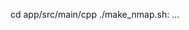 cd app/src/main/cpp
./make_nmap.sh: ...

<!---
92-amed/92-amed is a ✨ special ✨ repository because its `README.md` (this file) appears on your GitHub profile.
You can click the Preview link to take a look at your changes.
--->
